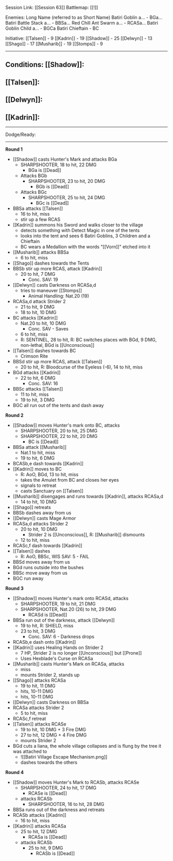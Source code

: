 Session Link:
[[Session 63]]
Battlemap:
[[!]]

Enemies:
Long Name (referred to as Short Name)
Batiri Goblin a... - BGa...
Batiri Battle Stack a... - BBSa...
Red Chill Ant Swarm a... - RCASa...
Batiri Goblin Child a... - BGCa
Batiri Chieftain - BC

Initiative:
[[Talsen]] - 9
[[Kadrin]] - 19
[[Shadow]] - 25
[[Delwyn]] - 13
[[Shago]] - 17
[[Musharib]] - 19
[[Stomps]] - 9

---
Conditions:
[[Shadow]]:
- 

[[Talsen]]:
- 

[[Delwyn]]:
- 

[[Kadrin]]:
- 
---
Dodge/Ready:

---
**Round 1**
- [[Shadow]] casts Hunter's Mark and attacks BGa
	- SHARPSHOOTER, 18 to hit, 22 DMG
		- BGa is [[Dead]]
	- Attacks BGb
		- SHARPSHOOTER, 23 to hit, 20 DMG
			- BGb is [[Dead]]
	- Attacks BGc
		- SHARPSHOOTER, 25 to hit, 24 DMG
			- BGc is [[Dead]]
- BBSa attacks [[Talsen]]
	- 16 to hit, miss
	- stir up a few RCAS
- [[Kadrin]] summons his Sword and walks closer to the village
	- detects something with Detect Magic in one of the tents
	- looks into the tent and sees 6 Batiri Goblins, 3 Children and a Chieftain
	- BC wears a Medallion with the words "[[Vorn]]" etched into it
- [[Musharib]] attacks BBSa
	- 6 to hit, miss
- [[Shago]] dashes towards the Tents
- BBSb stir up more RCAS, attack [[Kadrin]]
	- 20 to hit, 7 DMG
		- Conc. SAV: 19
- [[Delwyn]] casts Darkness on RCASa,d
	- tries to maneuver [[Stomps]]
		- Animal Handling: Nat.20 (19)
- RCASa,d attack Strider 2
	- 21 to hit, 9 DMG
	- 18 to hit, 10 DMG
- BC attacks [[Kadrin]]
	- Nat.20 to hit, 10 DMG
		- Conc. SAV - Saves
	- 6 to hit, miss
	- R: SENTINEL, 28 to hit, R: BC switches places with BGd, 9 DMG, non-lethal, BGd is [[Unconscious]]
- [[Talsen]] dashes towards BC
	- Crimson Rite
- BBSd stir up more RCAS, attack [[Talsen]]
	- 20 to hit, R: Bloodcurse of the Eyeless (-6), 14 to hit, miss
- BGd attacks [[Kadrin]]
	- 22 to hit, 6 DMG
		- Conc. SAV: 16
- BBSc attacks [[Talsen]]
	- 11 to hit, miss
	- 19 to hit, 3 DMG
- BGC all run out of the tents and dash away

**Round 2**
- [[Shadow]] moves Hunter's mark onto BC, attacks
	- SHARPSHOOTER, 20 to hit, 25 DMG
	- SHARPSHOOTER, 22 to hit, 20 DMG
		- BC is [[Dead]]
- BBSa attack [[Musharib]]
	- Nat.1 to hit, miss
	- 19 to hit, 6 DMG
- BCASb,e dash towards [[Kadrin]]
- [[Kadrin]] moves to BC
	- R: AoO, BGd, 13 to hit, miss
	- takes the Amulet from BC and closes her eyes
	- signals to retreat
	- casts Sanctuary on [[Talsen]]
- [[Musharib]] disengages and runs towards [[Kadrin]], attacks RCASa,d
	- 14 to hit, 10 DMG
- [[Shago]] retreats
- BBSb dashes away from us
- [[Delwyn]] casts Mage Armor
- RCASa,d attacks Strider 2
	- 20 to hit, 10 DMG
		- Strider 2 is [[Unconscious]], R: [[Musharib]] dismounts 
	- 12 to hit, miss
- RCASc,f dash towards [[Kadrin]]
- [[Talsen]] dashes
	- R: AoO, BBSc, WIS SAV: 5 - FAIL
- BBSd moves away from us
- BGd runs outside into the bushes
- BBSc move away from us
- BGC run away

**Round 3**
- [[Shadow]] moves Hunter's mark onto RCASd, attacks
	- SHARPSHOOTER, 19 to hit, 21 DMG
	- SHARPSHOOTER, Nat.20 (26) to hit, 29 DMG
		- RCASd is [[Dead]]
- BBSa run out of the darkness, attack [[Delwyn]]
	- 19 to hit, R: SHIELD, miss
	- 23 to hit, 3 DMG
		- Conc. SAV: 6 - Darkness drops
- RCASb,e dash onto [[Kadrin]]
- [[Kadrin]] uses Healing Hands on Strider 2
	- 7 HP, Strider 2 is no longer [[Unconscious]] but [[Prone]]
	- Uses Hexblade's Curse on RCASa
- [[Musharib]] casts Hunter's Mark on RCASa, attacks
	- miss
	- mounts Strider 2, stands up 
- [[Shago]] attacks RCASa
	- 19 to hit, 11 DMG
	- hits, 10-11 DMG
	- hits, 10-11 DMG
- [[Delwyn]] casts Darkness on BBSa
- RCASa attacks Strider 2
	- 5 to hit, miss
- RCASc,f retreat
- [[Talsen]] attacks RCASe
	- 19 to hit, 10 DMG + 3 Fire DMG
	- 27 to hit, 12 DMG + 4 Fire DMG
	- mounts Strider 2
- BGd cuts a liana, the whole village collapses and is flung by the tree it was attached to
	- ![[Batiri Village Escape Mechanism.png]]
	- dashes towards the others

**Round 4**
- [[Shadow]] moves Hunter's Mark to RCASb, attacks RCASe
	- SHARPSHOOTER, 24 to hit, 17 DMG
		- RCASe is [[Dead]]
	- attacks RCASb
		- SHARPSHOOTER, 16 to hit, 28 DMG
- BBSa runs out of the darkness and retreats
- RCASb attacks [[Kadrin]]
	- 16 to hit, miss
- [[Kadrin]] attacks RCASa
	- 25 to hit, 12 DMG
		- RCASa is [[Dead]]
	- attacks RCASb
		- 25 to hit, 9 DMG
			- RCASb is [[Dead]]